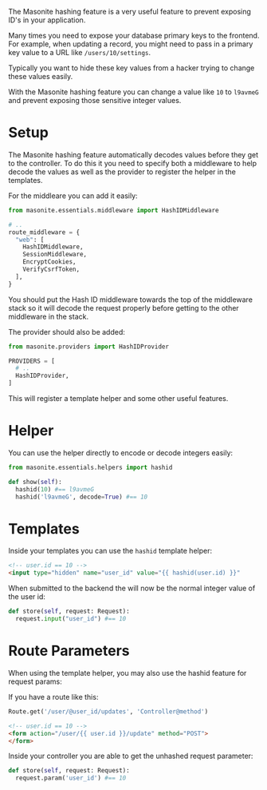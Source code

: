 The Masonite hashing feature is a very useful feature to prevent exposing ID's in your application.

Many times you need to expose your database primary keys to the frontend. For example, when updating a record, you might need to pass in a primary key value to a URL like `/users/10/settings`.

Typically you want to hide these key values from a hacker trying to change these values easily.

With the Masonite hashing feature you can change a value like `10` to `l9avmeG` and prevent exposing those sensitive integer values.

# Setup

The Masonite hashing feature automatically decodes values before they get to the controller. To do this it you need to specify both a middleware to help decode the values as well as the provider to register the helper in the templates.

For the middleare you can add it easily:

```python
from masonite.essentials.middleware import HashIDMiddleware

# ..
route_middleware = {
  "web": [
    HashIDMiddleware,
    SessionMiddleware, 
    EncryptCookies,
    VerifyCsrfToken,
  ],
}
```

You should put the Hash ID middleware towards the top of the middleware stack so it will decode the request properly before getting to the other middleware in the stack.

The provider should also be added:

```python
from masonite.providers import HashIDProvider

PROVIDERS = [
  # ..
  HashIDProvider,
]
```

This will register a template helper and some other useful features.

# Helper

You can use the helper directly to encode or decode integers easily:

```python
from masonite.essentials.helpers import hashid

def show(self):
  hashid(10) #== l9avmeG
  hashid('l9avmeG', decode=True) #== 10
```

# Templates

Inside your templates you can use the `hashid` template helper:

```html
<!-- user.id == 10 -->
<input type="hidden" name="user_id" value="{{ hashid(user.id) }}"
```

When submitted to the backend the will now be the normal integer value of the user id:

```python
def store(self, request: Request):
  request.input("user_id") #== 10
```

# Route Parameters

When using the template helper, you may also use the hashid feature for request params:

If you have a route like this:

```python
Route.get('/user/@user_id/updates', 'Controller@method')
```

```html
<!-- user.id == 10 -->
<form action="/user/{{ user.id }}/update" method="POST">
</form>
```

Inside your controller you are able to get the unhashed request parameter:

```python
def store(self, request: Request):
  request.param('user_id') #== 10
```

